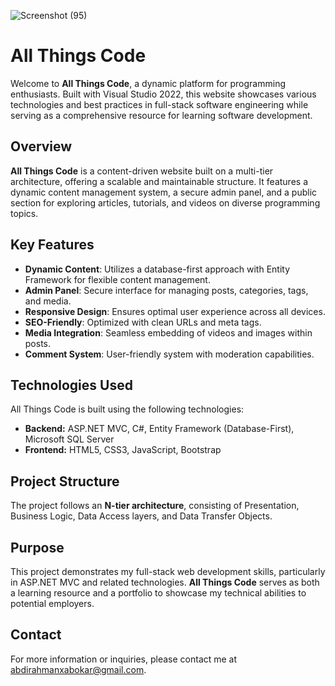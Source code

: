 
![Screenshot (95)](https://github.com/user-attachments/assets/a1310006-7264-477b-bb86-dc0843b96eef)

# All Things Code

Welcome to **All Things Code**, a dynamic platform for programming enthusiasts. Built with Visual Studio 2022, this website showcases various technologies and best practices in full-stack software engineering while serving as a comprehensive resource for learning software development.

## Overview

**All Things Code** is a content-driven website built on a multi-tier architecture, offering a scalable and maintainable structure. It features a dynamic content management system, a secure admin panel, and a public section for exploring articles, tutorials, and videos on diverse programming topics.

## Key Features

- **Dynamic Content**: Utilizes a database-first approach with Entity Framework for flexible content management.
- **Admin Panel**: Secure interface for managing posts, categories, tags, and media.
- **Responsive Design**: Ensures optimal user experience across all devices.
- **SEO-Friendly**: Optimized with clean URLs and meta tags.
- **Media Integration**: Seamless embedding of videos and images within posts.
- **Comment System**: User-friendly system with moderation capabilities.

## Technologies Used

All Things Code is built using the following technologies:

- **Backend:** ASP.NET MVC, C#, Entity Framework (Database-First), Microsoft SQL Server
- **Frontend:** HTML5, CSS3, JavaScript, Bootstrap

## Project Structure

The project follows an **N-tier architecture**, consisting of Presentation, Business Logic, Data Access layers, and Data Transfer Objects.

## Purpose

This project demonstrates my full-stack web development skills, particularly in ASP.NET MVC and related technologies. **All Things Code** serves as both a learning resource and a portfolio to showcase my technical abilities to potential employers.

## Contact

For more information or inquiries, please contact me at [abdirahmanxabokar@gmail.com](mailto:abdirahmanxabokar@gmail.com).
